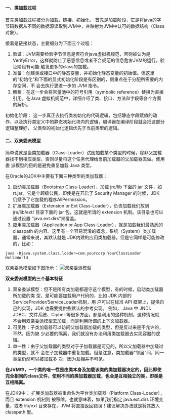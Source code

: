 #### 一、类加载过程
首先类加载过程被分为加载，链接，初始化。
首先是加载阶段，它是将java的字节码数据从不同的数据源读取到JVM中，并映射为JVM中认可的数据结构（Class对象）。

接着是链接状态，主要细分为下面三个过程：
1. 验证：JVM需要检验字节信息是否符合java虚拟机规范，否则被认为是VerifyError，这样就防止了恶意信息或者不合规范的信息危害JVM的运行，验证阶段有可能
触发更多的class的加载。
2. 准备：创建类或接口中的静态变量，并初始化静态变量的初始值。但这里的“初始化”和下面的显式初始化阶段是有区别的，侧重点在于分配所需要的内存空间，不
会去执行更进一步的 JVM 指令。
3. 解析：在这一步会将常量池中的符号引用（symbolic reference）替换为直接引用。在Java 虚拟机规范中，详细介绍了类、接口、方法和字段等各个方面的解析。

初始化阶段：
这一步真正去执行类初始化的代码逻辑，包括静态字段赋值的动作，以及执行类定义中的静态初始化块内的逻辑，编译器在编译阶段就会把这部分逻辑整理好，
父类型的初始化逻辑优先于当前类型的逻辑。

#### 二、双亲委派模型
简单说就是当类加载器（Class-Loader）试图加载某个类型的时候，除非父加载器找不到相应类型，否则尽量将这个任务代理给当前加载器的父加载器去做。使用委
派模型的目的是避免重复加载 Java 类型。

在Oracle的JDK中主要有下面三种类型的类加载器：
1. 启动类加载器（Bootstrap Class-Loader），加载 jre/lib 下面的 jar 文件，如 rt.jar。它是个超级公民，即使是在开启了 Security Manager 的时候，JDK 仍赋予了它加载的程序AllPermission。
2. 扩展类加载器（Extension or Ext Class-Loader），负责加载我们放到 jre/lib/ext/ 目录下面的 jar 包，这就是所谓的 extension 机制。该目录也可以通过设置 “java.ext.dirs”来覆盖。
3. 应用类加载器（Application or App Class-Loader），就是加载我们最熟悉的 classpath 的内容。这里有一个容易混淆的概念，系统（System）类加载器，通常来说，其默认就是 JDK内建的应用类加载器，但是它同样是可能修改的，比如：
```
java -Djava.system.class.loader=com.yourcorp.YourClassLoader HelloWorld
```

双亲委派模型如下图所示：
![双亲委派模型](https://github.com/ljcan/Review/blob/master/Java/pictures/%E5%8F%8C%E4%BA%B2%E5%A7%94%E6%B4%BE%E6%A8%A1%E5%9E%8B.png)

**双亲委派模型的三个基本特征**
1. 双亲委派模型：但不是所有类加载都遵守这个模型，有的时候，启动类加载器所加载的类
型，是可能要加载用户代码的，比如 JDK 内部的 ServiceProvider/ServiceLoader机制，用
户可以在标准 API 框架上，提供自己的实现，JDK 也需要提供些默认的参考实现。 例如，
Java 中 JNDI、JDBC、文件系统、Cipher 等很多方面，都是利用的这种机制，这种情况就
不会用双亲委派模型去加载，而是利用所谓的上下文加载器。
2. 可见性：子类加载器可以访问父加载器加载的类型，但是反过来是不允许的，不然，因为缺
少必要的隔离，我们就没有办法利用类加载器去实现容器的逻辑。
3. 单一性：由于父加载器的类型对于子加载器是可见的，所以父加载器中加载过的类型，就不
会在子加载器中重复加载。但是注意，类加载器“邻居”间，同一类型仍然可以被加载多
次，因为互相并不可见。

**在JVM中，一个类的唯一性是由类本身及加载该类的类加载器决定的，因此即使完全相同的class文件，使用不同的类加载器加载，也会是互相独立的类，即类是互相隔离。**

在JDK9中：
扩展类加载器被重命名为平台类加载器（Platform Class-Loader），而且 extension 机制则
被移除。也就意味着，如果我们指定 java.ext.dirs 环境变量，或者 lib/ext 目录存在，JVM
将直接返回错误！建议解决办法就是将其放入 classpath 里。

